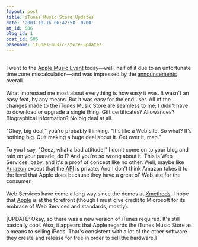 ```yaml
---
layout: post
title: iTunes Music Store Updates
date: '2003-10-16 06:42:58 -0700'
mt_id: 586
blog_id: 1
post_id: 586
basename: itunes-music-store-updates
---
```

<br />I went to the <a href="http://www.apple.com/retail/musicevent/">Apple Music Event</a> today&#x2014;well, half of it due to an unfortunate time zone miscalculation&#x2014;and was impressed by the <a href="http://www.macrumors.com/events/musicevent2003.html">announcements</a> overall.<br /><br />What impressed me most about everything is how easy it was. It wasn't an easy feat, by any means. But it was easy for the end user. All of the changes made to the iTunes Music Store are seamless to me; I didn't have to download or upgrade a single thing. Gift certificates? Allowances? Biographical information? No big deal at all.<br /><br />"Okay, big deal," you're probably thinking. "It's like a Web site. So what? It's nothing big. Quit making a huge deal about it. Get over it, man."<br /><br />To you I say, "Geez, what a bad attitude!" I don't come on to your blog and rain on your parade, do I? And you're so wrong about it. This is Web Services, baby, and it's a proof of concept like no other. Well, maybe like <a href="http://www.amazon.com/gp/aws/landing.html">Amazon</a> except that the <acronym title="Application Programmer Interface">API</acronym> is private. And I don't think Amazon takes it to the level that Apple does because they have a great ol' Web site for the consumer.<br /><br />Web Services have come a long way since the demos at <a href="http://www.xmethods.net/">Xmethods</a>. I hope that <a href="http://www.apple.com/">Apple</a> is at the forefront (though I must give credit to Microsoft for its embrace of Web Services and standards, mostly).<br /><br />[UPDATE: Okay, so there was a new version of iTunes required. It's still basically cool. Also, it appears that Apple regards the iTunes Music Store as a means to selling iPods. That's consistent with a lot of the other software they create and release for free in order to sell the hardware.]<br /><br /><br />
